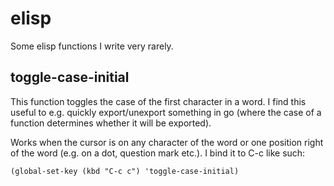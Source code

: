 # elisp
Some elisp functions I write very rarely.

## toggle-case-initial
This function toggles the case of the first character in a word.
I find this useful to e.g. quickly export/unexport something in go (where the case of a function determines whether it will be exported).

Works when the cursor is on any character of the word or one position right of the word (e.g. on a dot, question mark etc.).
I bind it to C-c like such:

<code>(global-set-key (kbd "C-c c") 'toggle-case-initial)</code>
